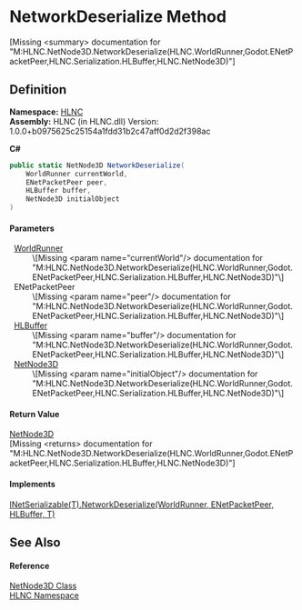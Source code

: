 # NetworkDeserialize Method


\[Missing &lt;summary&gt; documentation for "M:HLNC.NetNode3D.NetworkDeserialize(HLNC.WorldRunner,Godot.ENetPacketPeer,HLNC.Serialization.HLBuffer,HLNC.NetNode3D)"\]



## Definition
**Namespace:** <a href="N_HLNC">HLNC</a>  
**Assembly:** HLNC (in HLNC.dll) Version: 1.0.0+b0975625c25154a1fdd31b2c47aff0d2d2f398ac

**C#**
``` C#
public static NetNode3D NetworkDeserialize(
	WorldRunner currentWorld,
	ENetPacketPeer peer,
	HLBuffer buffer,
	NetNode3D initialObject
)
```



#### Parameters
<dl><dt>  <a href="T_HLNC_WorldRunner">WorldRunner</a></dt><dd>\[Missing &lt;param name="currentWorld"/&gt; documentation for "M:HLNC.NetNode3D.NetworkDeserialize(HLNC.WorldRunner,Godot.ENetPacketPeer,HLNC.Serialization.HLBuffer,HLNC.NetNode3D)"\]</dd><dt>  ENetPacketPeer</dt><dd>\[Missing &lt;param name="peer"/&gt; documentation for "M:HLNC.NetNode3D.NetworkDeserialize(HLNC.WorldRunner,Godot.ENetPacketPeer,HLNC.Serialization.HLBuffer,HLNC.NetNode3D)"\]</dd><dt>  <a href="T_HLNC_Serialization_HLBuffer">HLBuffer</a></dt><dd>\[Missing &lt;param name="buffer"/&gt; documentation for "M:HLNC.NetNode3D.NetworkDeserialize(HLNC.WorldRunner,Godot.ENetPacketPeer,HLNC.Serialization.HLBuffer,HLNC.NetNode3D)"\]</dd><dt>  <a href="T_HLNC_NetNode3D">NetNode3D</a></dt><dd>\[Missing &lt;param name="initialObject"/&gt; documentation for "M:HLNC.NetNode3D.NetworkDeserialize(HLNC.WorldRunner,Godot.ENetPacketPeer,HLNC.Serialization.HLBuffer,HLNC.NetNode3D)"\]</dd></dl>

#### Return Value
<a href="T_HLNC_NetNode3D">NetNode3D</a>  
\[Missing &lt;returns&gt; documentation for "M:HLNC.NetNode3D.NetworkDeserialize(HLNC.WorldRunner,Godot.ENetPacketPeer,HLNC.Serialization.HLBuffer,HLNC.NetNode3D)"\]

#### Implements
<a href="M_HLNC_INetSerializable_1_NetworkDeserialize">INetSerializable(T).NetworkDeserialize(WorldRunner, ENetPacketPeer, HLBuffer, T)</a>  


## See Also


#### Reference
<a href="T_HLNC_NetNode3D">NetNode3D Class</a>  
<a href="N_HLNC">HLNC Namespace</a>  
